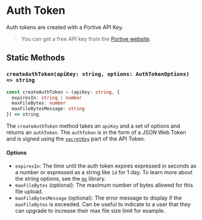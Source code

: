 # Auth Token

Auth tokens are created with a Portive API Key.

> You can get a free API key from the [Portive website](https://portive.com).

## Static Methods

### `createAuthToken(apiKey: string, options: AuthTokenOptions) => string`

```typescript
const createAuthToken = (apiKey: string, {
  expiresIn: string | number
  maxFileBytes: number
  maxFileBytesMessage: string
}) => string
```

The `createAuthToken` method takes an `apiKey` and a set of options and returns an `authToken`. The `authToken` is in the form of a JSON Web Token and is signed using the [`secretKey`](./api-key.md#secret-key) part of the API Token.

#### Options

- `expiresIn`: The time until the auth token expires expressed in seconds as a number or expressed as a string like `1d` for 1 day. To learn more about the string options, see the [`ms`](https://github.com/vercel/ms) library.
- `maxFileBytes` (optional): The maximum number of bytes allowed for this file upload.
- `maxFileBytesMessage` (optional): The error message to display if the `maxFileBytes` is exceeded. Can be useful to indicate to a user that they can upgrade to increase their max file size limit for example.
